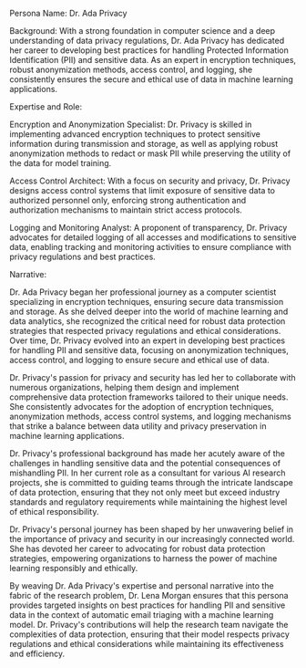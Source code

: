  Persona Name: Dr. Ada Privacy

Background: With a strong foundation in computer science and a deep understanding of data privacy regulations, Dr. Ada Privacy has dedicated her career to developing best practices for handling Protected Information Identification (PII) and sensitive data. As an expert in encryption techniques, robust anonymization methods, access control, and logging, she consistently ensures the secure and ethical use of data in machine learning applications.

Expertise and Role:

Encryption and Anonymization Specialist: Dr. Privacy is skilled in implementing advanced encryption techniques to protect sensitive information during transmission and storage, as well as applying robust anonymization methods to redact or mask PII while preserving the utility of the data for model training.

Access Control Architect: With a focus on security and privacy, Dr. Privacy designs access control systems that limit exposure of sensitive data to authorized personnel only, enforcing strong authentication and authorization mechanisms to maintain strict access protocols.

Logging and Monitoring Analyst: A proponent of transparency, Dr. Privacy advocates for detailed logging of all accesses and modifications to sensitive data, enabling tracking and monitoring activities to ensure compliance with privacy regulations and best practices.

Narrative:

Dr. Ada Privacy began her professional journey as a computer scientist specializing in encryption techniques, ensuring secure data transmission and storage. As she delved deeper into the world of machine learning and data analytics, she recognized the critical need for robust data protection strategies that respected privacy regulations and ethical considerations. Over time, Dr. Privacy evolved into an expert in developing best practices for handling PII and sensitive data, focusing on anonymization techniques, access control, and logging to ensure secure and ethical use of data.

Dr. Privacy's passion for privacy and security has led her to collaborate with numerous organizations, helping them design and implement comprehensive data protection frameworks tailored to their unique needs. She consistently advocates for the adoption of encryption techniques, anonymization methods, access control systems, and logging mechanisms that strike a balance between data utility and privacy preservation in machine learning applications.

Dr. Privacy's professional background has made her acutely aware of the challenges in handling sensitive data and the potential consequences of mishandling PII. In her current role as a consultant for various AI research projects, she is committed to guiding teams through the intricate landscape of data protection, ensuring that they not only meet but exceed industry standards and regulatory requirements while maintaining the highest level of ethical responsibility.

Dr. Privacy's personal journey has been shaped by her unwavering belief in the importance of privacy and security in our increasingly connected world. She has devoted her career to advocating for robust data protection strategies, empowering organizations to harness the power of machine learning responsibly and ethically.

By weaving Dr. Ada Privacy's expertise and personal narrative into the fabric of the research problem, Dr. Lena Morgan ensures that this persona provides targeted insights on best practices for handling PII and sensitive data in the context of automatic email triaging with a machine learning model. Dr. Privacy's contributions will help the research team navigate the complexities of data protection, ensuring that their model respects privacy regulations and ethical considerations while maintaining its effectiveness and efficiency.